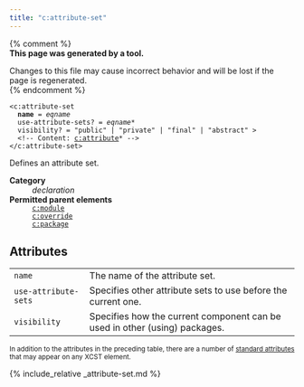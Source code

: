 ```yaml
---
title: "c:attribute-set"
---
```


{% comment %}  
**This page was generated by a tool.**  

Changes to this file may cause incorrect behavior and will be lost if the page is
regenerated.  
{% endcomment %}

<div class="ref-element-syntax language-xml highlighter-rouge"><pre class="highlight"><code><span class="nt">&lt;c:attribute-set</span>
  <b>name</b> = <i title="An expanded qualified name. Unprefixed qualified names are in the null namespace.">eqname</i>
  <span>use-attribute-sets</span>? = <span><i title="An expanded qualified name. Unprefixed qualified names are in the null namespace.">eqname</i>*</span>
  <span>visibility</span>? = <span><span><span class="s">"public"</span> | <span class="s">"private"</span> | <span class="s">"final"</span></span> | <span class="s">"abstract"</span></span> &gt;
  &lt;!-- Content: <span><a href="attribute.html">c:attribute</a>*</span> --&gt;
<span class="nt">&lt;/c:attribute-set&gt;</span></code></pre></div>
<p>Defines an attribute set.</p>
<dl>
   <dt><b>Category</b></dt>
   <dd><i>declaration</i></dd>
   <dt><b>Permitted parent elements</b></dt>
   <dd><a href="module.html"><code>c:module</code></a></dd>
   <dd><a href="override.html"><code>c:override</code></a></dd>
   <dd><a href="package.html"><code>c:package</code></a></dd>
</dl>
<h2 id="attributes">Attributes</h2>
<div class="table-responsive">
   <table class="ref-attribs">
      <tr>
         <td><code>name</code></td>
         <td>The name of the attribute set.</td>
      </tr>
      <tr>
         <td><code>use-attribute-sets</code></td>
         <td>Specifies other attribute sets to use before the current one.</td>
      </tr>
      <tr>
         <td><code>visibility</code></td>
         <td>Specifies how the current component can be used in other (using) packages.</td>
      </tr>
   </table>
</div>
<p><small>
      In addition to the attributes in the preceding table, there are a number of <a href="../docs/standard-attributes.html">standard attributes</a> that may appear on any XCST element.
      </small></p>

{% include_relative _attribute-set.md %}
